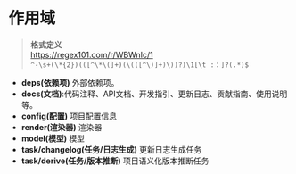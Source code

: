 # 作用域

> **格式定义**  
> https://regex101.com/r/WBWnIc/1  
> `^-\s+(\*{2})(([^\*\(]+)(\(([^\)]+)\))?)\1[\t :：]?(.*)$`

- **deps(依赖项)** 外部依赖项。
- **docs(文档)**:代码注释、API文档、开发指引、更新日志、贡献指南、使用说明等。
- **config(配置)**	项目配置信息
- **render(渲染器)** 渲染器
- **model(模型)** 模型
- **task/changelog(任务/日志生成)** 更新日志生成任务
- **task/derive(任务/版本推断)** 项目语义化版本推断任务
